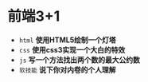 # 前端3+1
- `html` **使用HTML5绘制一个灯塔**
- `css` **使用css3实现一个大白的特效**
- `js` **写一个方法找出两个数的最大公约数**
- `软技能` **说下你对内卷的个人理解**

